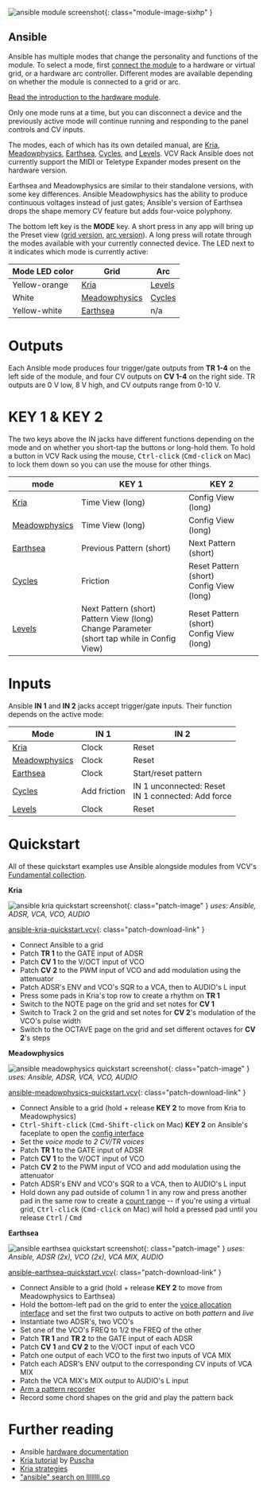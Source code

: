 ![ansible module screenshot](../images/ansible.png){: class="module-image-sixhp" }
## Ansible

Ansible has multiple modes that change the personality and functions of the module. To select a mode, first [connect the module](../../general/connections) to a hardware or virtual grid, or a hardware arc controller. Different modes are available depending on whether the module is connected to a grid or arc.

[Read the introduction to the hardware module](http://monome.org/docs/ansible/#basics).

Only one mode runs at a time, but you can disconnect a device and the previously active mode will continue running and responding to the panel controls and CV inputs.

The modes, each of which has its own detailed manual, are [Kria](https://monome.org/docs/ansible/kria/), [Meadowphysics](https://monome.org/docs/ansible/meadowphysics/), [Earthsea](https://monome.org/docs/ansible/earthsea/), [Cycles](https://monome.org/docs/ansible/cycles/), and [Levels](https://monome.org/docs/ansible/levels/). VCV Rack Ansible does not currently support the MIDI or Teletype Expander modes present on the hardware version.

Earthsea and Meadowphysics are similar to their standalone versions, with some key differences. Ansible Meadowphysics has the ability to produce continuous voltages instead of just gates; Ansible's version of Earthsea drops the shape memory CV feature but adds four-voice polyphony.

The bottom left key is the **MODE** key. A short press in any app will bring up the Preset view ([grid version](https://monome.org/docs/ansible/kria/#presets), [arc version](https://monome.org/docs/ansible/cycles/#presets)). A long press will rotate through the modes available with your currently connected device. The LED next to it indicates which mode is currently active:

| Mode LED color   | Grid       | Arc     |
|------------------|------------|---------|
| Yellow-orange | [Kria](https://monome.org/docs/ansible/kria/) | [Levels](https://monome.org/docs/ansible/levels/) |
| White | [Meadowphysics](https://monome.org/docs/ansible/meadowphysics/) | [Cycles](https://monome.org/docs/ansible/cycles/) |
| Yellow-white | [Earthsea](https://monome.org/docs/ansible/earthsea/) | n/a |


# Outputs

Each Ansible mode produces four trigger/gate outputs from **TR 1-4** on the left side of the module, and four CV outputs on **CV 1-4** on the right side. TR outputs are 0 V low, 8 V high, and CV outputs range from 0-10 V.

# KEY 1 & KEY 2

The two keys above the IN jacks have different functions depending on the mode and on whether you short-tap the buttons or long-hold them. To hold a button in VCV Rack using the mouse, <kbd>Ctrl-click</kbd> (<kbd>Cmd-click</kbd> on Mac) to lock them down so you can use the mouse for other things.

| mode          | KEY 1         | KEY 2                |
|---------------|--------------|---------------------|
| [Kria](https://monome.org/docs/ansible/kria/) | Time View (long) | Config View (long) |
| [Meadowphysics](https://monome.org/docs/ansible/meadowphysics/) | Time View (long) | Config View (long) |
| [Earthsea](https://monome.org/docs/ansible/earthsea/) | Previous Pattern (short) | Next Pattern (short) |
| [Cycles](https://monome.org/docs/ansible/cycles/) | Friction | Reset Pattern (short)<br>Config View (long) |
| [Levels](https://monome.org/docs/ansible/levels/) | Next Pattern (short)<br>Pattern View (long)<br>Change Parameter <br>(short tap while in Config View) | Reset Pattern (short)<br>Config View (long) |

# Inputs

Ansible **IN 1** and **IN 2** jacks accept trigger/gate inputs. Their function depends on the active mode:

| Mode          | IN 1         | IN 2                |
|---------------|--------------|---------------------|
| [Kria](https://monome.org/docs/ansible/kria/) | Clock | Reset |
| [Meadowphysics](https://monome.org/docs/ansible/meadowphysics/) | Clock | Reset |
| [Earthsea](https://monome.org/docs/ansible/earthsea/) | Clock | Start/reset pattern |
| [Cycles](https://monome.org/docs/ansible/cycles/) | Add friction | IN 1 unconnected: Reset<br>IN 1 connected: Add force |
| [Levels](https://monome.org/docs/ansible/levels/) | Clock  | Reset |

# Quickstart

All of these quickstart examples use Ansible alongside modules from VCV's [Fundamental collection](https://vcvrack.com/Fundamental).

**Kria**

![ansible kria quickstart screenshot](../images/ansible-kria-quickstart.png){: class="patch-image" }
*uses: Ansible, ADSR, VCA, VCO, AUDIO*

[ansible-kria-quickstart.vcv](../patches/ansible-kria-quickstart.vcv){: class="patch-download-link" }

- Connect Ansible to a grid
- Patch **TR 1** to the GATE input of ADSR
- Patch **CV 1** to the V/OCT input of VCO
- Patch **CV 2** to the PWM input of VCO and add modulation using the attenuator
- Patch ADSR's ENV and VCO's SQR to a VCA, then to AUDIO's L input
- Press some pads in Kria's top row to create a rhythm on **TR 1**
- Switch to the NOTE page on the grid and set notes for **CV 1**
- Switch to Track 2 on the grid and set notes for **CV 2**'s modulation of the VCO's pulse width
- Switch to the OCTAVE page on the grid and set different octaves for **CV 2**'s steps

**Meadowphysics**

![ansible meadowphysics quickstart screenshot](../images/ansible-meadowphysics-quickstart.png){: class="patch-image" }
*uses: Ansible, ADSR, VCA, VCO, AUDIO*

[ansible-meadowphysics-quickstart.vcv](../patches/ansible-meadowphysics-quickstart.vcv){: class="patch-download-link" }

- Connect Ansible to a grid (hold + release **KEY 2** to move from Kria to Meadowphysics)
- <kbd>Ctrl-Shift-click</kbd> (<kbd>Cmd-Shift-click</kbd> on Mac) **KEY 2** on Ansible's faceplate to open the [config interface](https://monome.org/docs/ansible/meadowphysics/#config)
- Set the *voice mode* to *2 CV/TR voices*
- Patch **TR 1** to the GATE input of ADSR
- Patch **CV 1** to the V/OCT input of VCO
- Patch **CV 2** to the PWM input of VCO and add modulation using the attenuator
- Patch ADSR's ENV and VCO's SQR to a VCA, then to AUDIO's L input
- Hold down any pad outside of column 1 in any row and press another pad in the same row to create a [count range](https://monome.org/docs/ansible/meadowphysics/#basic) -- if you're using a virtual grid, <kbd>Ctrl-click</kbd> (<kbd>Cmd-click</kbd> on Mac) will hold a pressed pad until you release <kbd>Ctrl</kbd> / <kbd>Cmd</kbd>

**Earthsea**

![ansible earthsea quickstart screenshot](../images/ansible-earthsea-quickstart.png){: class="patch-image" }
*uses: Ansible, ADSR (2x), VCO (2x), VCA MIX, AUDIO*

[ansible-earthsea-quickstart.vcv](../patches/ansible-earthsea-quickstart.vcv){: class="patch-download-link" }

- Connect Ansible to a grid (hold + release **KEY 2** to move from Meadowphysics to Earthsea)
- Hold the bottom-left pad on the grid to enter the [voice allocation interface](https://monome.org/docs/ansible/earthsea/#voice-allocation) and set the first two outputs to active on both *pattern* and *live*
- Instantiate two ADSR's, two VCO's
- Set one of the VCO's FREQ to 1/2 the FREQ of the other
- Patch **TR 1** and **TR 2** to the GATE input of each ADSR
- Patch **CV 1** and **CV 2** to the V/OCT input of each VCO
- Patch one output of each VCO to the first two inputs of VCA MIX
- Patch each ADSR's ENV output to the corresponding CV inputs of VCA MIX
- Patch the VCA MIX's MIX output to AUDIO's L input
- [Arm a pattern recorder](https://monome.org/docs/ansible/earthsea/#pattern-recording)
- Record some chord shapes on the grid and play the pattern back

# Further reading

* Ansible [hardware documentation](http://monome.org/docs/ansible/)
* [Kria tutorial](https://llllllll.co/t/monome-ansible-kria-in-depth-overview-and-tutorial/34821) by [Puscha](https://puscha.bandcamp.com/)
* [Kria strategies](https://llllllll.co/t/kria-strategies/17671)
* ["ansible" search on llllllll.co](https://llllllll.co/search?q=ansible)
